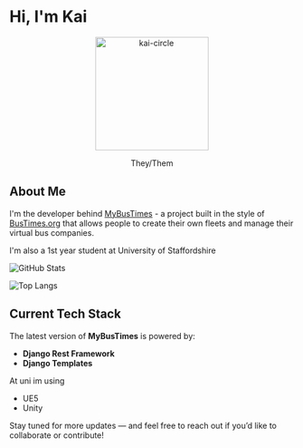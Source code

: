 # Hi, I'm Kai

<div align="center">
  <img width="200" height="200" alt="kai-circle" src="https://github.com/user-attachments/assets/c08a30e3-4da7-4263-92d9-49db6c0ab6ea" />
  
  They/Them
</div>

## About Me

I'm the developer behind [MyBusTimes](https://mybustimes.cc) - a project built in the style of [BusTimes.org](https://bustimes.org) that allows people to create their own fleets and manage their virtual bus companies.

I'm also a 1st year student at University of Staffordshire

![GitHub Stats](https://github-readme-stats.vercel.app/api?username=Kai-codin&show_icons=true&number_format=long&border_radius=21&rank_icon=github&theme=dark&ring_color=0b4e75&icon_color=0b4e75&border_color=0b4e75)

![Top Langs](https://github-readme-stats.vercel.app/api/top-langs/?username=Kai-codin&theme=dark&border_radius=21&layout=compact&border_color=0b4e75)

## Current Tech Stack

The latest version of **MyBusTimes** is powered by:
* **Django Rest Framework**
* **Django Templates**

At uni im using
* UE5
* Unity

Stay tuned for more updates — and feel free to reach out if you’d like to collaborate or contribute!
